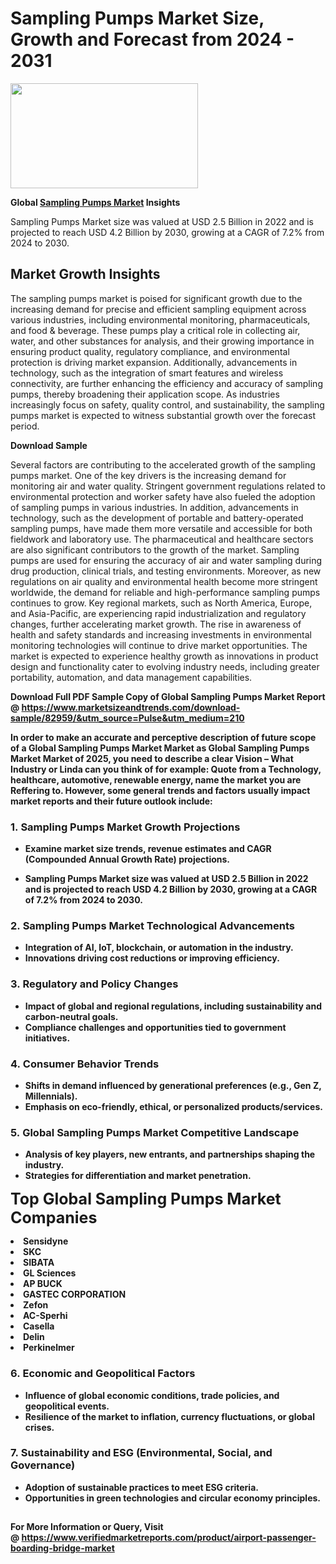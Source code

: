<H1>Sampling Pumps Market Size, Growth and Forecast from 2024 - 2031</H1><img class="aligncenter size-medium wp-image-584254" src="https://thirdeyenews.in/wp-content/uploads/2024/09/Global-Market-Research-300x168.jpeg" alt="" width="300" height="168" /><p><strong>Global&nbsp;<a href="https://www.marketsizeandtrends.com/download-sample/82959/&amp;utm_source=Pulse&amp;utm_medium=210">Sampling Pumps Market</a> Insights</strong></p><p>Sampling Pumps Market size was valued at USD 2.5 Billion in 2022 and is projected to reach USD 4.2 Billion by 2030, growing at a CAGR of 7.2% from 2024 to 2030.</p><p><h2>Market Growth Insights</h2> <p>The sampling pumps market is poised for significant growth due to the increasing demand for precise and efficient sampling equipment across various industries, including environmental monitoring, pharmaceuticals, and food & beverage. These pumps play a critical role in collecting air, water, and other substances for analysis, and their growing importance in ensuring product quality, regulatory compliance, and environmental protection is driving market expansion. Additionally, advancements in technology, such as the integration of smart features and wireless connectivity, are further enhancing the efficiency and accuracy of sampling pumps, thereby broadening their application scope. As industries increasingly focus on safety, quality control, and sustainability, the sampling pumps market is expected to witness substantial growth over the forecast period.</p> <p><strong>Download Sample</strong></p> <p>Several factors are contributing to the accelerated growth of the sampling pumps market. One of the key drivers is the increasing demand for monitoring air and water quality. Stringent government regulations related to environmental protection and worker safety have also fueled the adoption of sampling pumps in various industries. In addition, advancements in technology, such as the development of portable and battery-operated sampling pumps, have made them more versatile and accessible for both fieldwork and laboratory use. The pharmaceutical and healthcare sectors are also significant contributors to the growth of the market. Sampling pumps are used for ensuring the accuracy of air and water sampling during drug production, clinical trials, and testing environments. Moreover, as new regulations on air quality and environmental health become more stringent worldwide, the demand for reliable and high-performance sampling pumps continues to grow. Key regional markets, such as North America, Europe, and Asia-Pacific, are experiencing rapid industrialization and regulatory changes, further accelerating market growth. The rise in awareness of health and safety standards and increasing investments in environmental monitoring technologies will continue to drive market opportunities. The market is expected to experience healthy growth as innovations in product design and functionality cater to evolving industry needs, including greater portability, automation, and data management capabilities.</p> <p><strong></p><p><span class=""><strong>Download Full PDF Sample Copy of Global Sampling Pumps Market Report</strong> @ <a href="https://www.marketsizeandtrends.com/download-sample/82959/&amp;utm_source=Pulse&amp;utm_medium=210" target="_blank">https://www.marketsizeandtrends.com/download-sample/82959/&amp;utm_source=Pulse&amp;utm_medium=210</a></span></p><p>In order to make an accurate and perceptive description of future scope of a Global&nbsp;Sampling Pumps Market Market as Global&nbsp;Sampling Pumps Market Market of 2025, you need to describe a clear Vision &ndash; What Industry or Linda can you think of for example: Quote from a Technology, healthcare, automotive, renewable energy, name the market you are Reffering to. However, some general trends and factors usually impact market reports and their future outlook include:</p><h3>1.&nbsp;<strong>Sampling Pumps Market Growth Projections</strong></h3><ul><li>Examine market size trends, revenue estimates and CAGR (Compounded Annual Growth Rate) projections.</li><li><p>Sampling Pumps Market size was valued at USD 2.5 Billion in 2022 and is projected to reach USD 4.2 Billion by 2030, growing at a CAGR of 7.2% from 2024 to 2030.</p></li></ul><h3>2.&nbsp;<strong>Sampling Pumps Market Technological Advancements</strong></h3><ul><li>Integration of AI, IoT, blockchain, or automation in the industry.</li><li>Innovations driving cost reductions or improving efficiency.</li></ul><h3>3.&nbsp;<strong>Regulatory and Policy Changes</strong></h3><ul><li>Impact of global and regional regulations, including sustainability and carbon-neutral goals.</li><li>Compliance challenges and opportunities tied to government initiatives.</li></ul><h3>4.&nbsp;<strong>Consumer Behavior Trends</strong></h3><ul><li>Shifts in demand influenced by generational preferences (e.g., Gen Z, Millennials).</li><li>Emphasis on eco-friendly, ethical, or personalized products/services.</li></ul><h3>5.&nbsp;<strong>Global Sampling Pumps Market Competitive Landscape</strong></h3><ul><li>Analysis of key players, new entrants, and partnerships shaping the industry.</li><li>Strategies for differentiation and market penetration.</li></ul><p data-pm-slice="1 1 []"><span style="color: inherit; font-family: inherit; font-size: 25px;">Top Global Sampling Pumps Market Companies</span></p><div class="" data-test-id=""><p><li>Sensidyne</li><li> SKC</li><li> SIBATA</li><li> GL Sciences</li><li> AP BUCK</li><li> GASTEC CORPORATION</li><li> Zefon</li><li> AC-Sperhi</li><li> Casella</li><li> Delin</li><li> Perkinelmer</li></p></div><h3>6.&nbsp;<strong>Economic and Geopolitical Factors</strong></h3><ul><li>Influence of global economic conditions, trade policies, and geopolitical events.</li><li>Resilience of the market to inflation, currency fluctuations, or global crises.</li></ul><h3>7.&nbsp;<strong>Sustainability and ESG (Environmental, Social, and Governance)</strong></h3><ul><li>Adoption of sustainable practices to meet ESG criteria.</li><li>Opportunities in green technologies and circular economy principles.</li></ul><h2><strong style="font-size: 14px;">For More Information or Query, Visit @&nbsp;</strong><a style="background-color: #ffffff; font-size: 14px;" href="https://www.marketsizeandtrends.com/report/sampling-pumps-market/" target="_blank">https://www.verifiedmarketreports.com/product/airport-passenger-boarding-bridge-market</a></h2>
